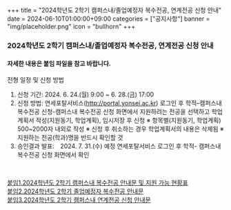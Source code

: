 ﻿+++
title = "2024학년도 2학기 캠퍼스내/졸업예정자 복수전공, 연계전공 신청 안내"
date = 2024-06-10T01:00:00+09:00
categories = ["공지사항"]
banner = "img/placeholder.png"
icon = "bullhorn"
+++
<!--more-->
### 2024학년도 2학기 캠퍼스내/졸업예정자 복수전공, 연계전공 신청 안내

#### 자세한 내용은 붙임 파일을 참고 바랍니다.

전형 일정 및 신청 방법

 1) 신청 기간: 2024. 6. 24.(월) 9:00 ~ 6. 28.(금) 17:00
 2) 신청 방법: 연세포탈서비스(http://portal.yonsei.ac.kr) 로그인 후
              학적–캠퍼스내 복수전공 신청-캠퍼스내 복수전공 신청 화면에서 지원하려는 전공을 
              선택하고 학업계획서 작성(지원동기, 학업계획), 임시저장 후 신청
     ※ 항목별(지원동기, 학업계획) 500~2000자 내외로 작성
     ※ 신청 후 취소하는 경우 학업계획서의 내용은 삭제됨
     ※ 지원하는 전공(학과)명을 반드시 확인할 것
 3) 승인결과 발표:　2024. 7. 31.(수) 예정
                  연세포탈서비스 로그인 후 학적- 캠퍼스내 복수전공 신청 화면에서 확인

<br>

[붙임1.2024학년도 2학기 캠퍼스내 복수전공 안내문 및 지원 가능 현황표](/files/notice_20240610_1.hwp) <br>
[붙임2.2024학년도 2학기 졸업예정자 복수전공 안내문](/files/notice_20240610_2.hwp) <br>
[붙임3.2024학년도 2학기 캠퍼스내 연계전공 신청 안내문](/files/notice_20240610_3.hwp) <br>

